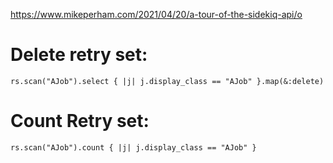 https://www.mikeperham.com/2021/04/20/a-tour-of-the-sidekiq-api/o

# Delete retry set:

`
rs.scan("AJob").select { |j| j.display_class == "AJob" }.map(&:delete)
`

# Count Retry set:

`
rs.scan("AJob").count { |j| j.display_class == "AJob" }
`
